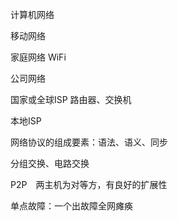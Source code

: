 计算机网络

移动网络

家庭网络 WiFi

公司网络

国家或全球ISP 路由器、交换机

本地ISP

网络协议的组成要素：语法、语义、同步

分组交换、电路交换

P2P　两主机为对等方，有良好的扩展性

单点故障：一个出故障全网瘫痪




